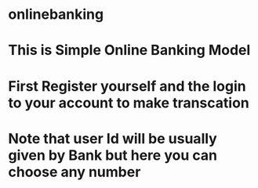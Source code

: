 # onlinebanking
# This is Simple Online Banking Model
# First Register yourself and the login to your account to make transcation
# Note that user Id will be usually given by Bank but here you can choose any number
